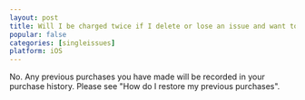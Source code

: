 ```yaml
---
layout: post
title: Will I be charged twice if I delete or lose an issue and want to get it again?
popular: false
categories: [singleissues]
platform: iOS
---
```

No. Any previous purchases you have made will be recorded in your purchase history. Please see "How do I restore my previous purchases".
